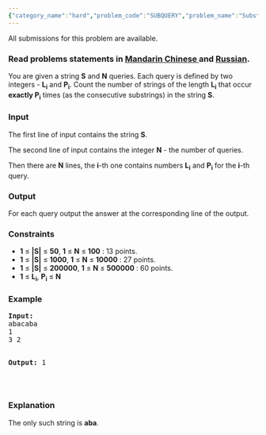 ```yaml
---
{"category_name":"hard","problem_code":"SUBQUERY","problem_name":"Substring Query","languages_supported":{"0":"ADA","1":"ASM","2":"BASH","3":"BF","4":"C","5":"C99 strict","6":"CAML","7":"CLOJ","8":"CLPS","9":"CPP 4.3.2","10":"CPP 4.9.2","11":"CPP14","12":"CS2","13":"D","14":"ERL","15":"FORT","16":"FS","17":"GO","18":"HASK","19":"ICK","20":"ICON","21":"JAVA","22":"JS","23":"LISP clisp","24":"LISP sbcl","25":"LUA","26":"NEM","27":"NICE","28":"NODEJS","29":"PAS fpc","30":"PAS gpc","31":"PERL","32":"PERL6","33":"PHP","34":"PIKE","35":"PRLG","36":"PYTH","37":"PYTH 3.4","38":"RUBY","39":"SCALA","40":"SCM guile","41":"SCM qobi","42":"ST","43":"TCL","44":"TEXT","45":"WSPC"},"max_timelimit":1,"source_sizelimit":50000,"problem_author":"xcwgf666","problem_tester":"furko","date_added":"5-06-2014","tags":{"0":"ltime13","1":"medium","2":"suffix_automata","3":"trie","4":"xcwgf666"},"editorial_url":"http://discuss.codechef.com/problems/SUBQUERY","time":{"view_start_date":1404030600,"submit_start_date":1404030600,"visible_start_date":1404030600,"end_date":1735669800},"layout":"problem"}
---
```

<span class="solution-visible-txt">All submissions for this problem are available.</span><h3> Read problems statements in <a target="_blank" href="http://www.codechef.com/download/translated/LTIME13/mandarin/SUBQUERY.pdf">Mandarin Chinese </a> and <a target="_blank" href="http://www.codechef.com/download/translated/LTIME13/russian/SUBQUERY.pdf">Russian</a>.</h3>
<p>You are given a string <b>S</b> and <b>N</b> queries. Each query is defined by two integers - <b>L<sub>i</sub></b> and <b>P<sub>i</sub></b>. Count the number of strings of the length <b>L<sub>i</sub></b> that occur <b>exactly P<sub>i</sub></b> times (as the consecutive substrings) in the string <b>S</b>.</p>
<h3>Input</h3>
<p>The first line of input contains the string <b>S</b>.
</p>
<p>The second line of input contains the integer <b>N</b> - the number of queries.</p>
<p>Then there are <b>N</b> lines, the <b>i</b>-th one contains numbers <b>L<sub>i</sub></b> and <b>P<sub>i</sub></b> for the <b>i</b>-th query.</p>
<h3>Output</h3>
<p>For each query output the answer at the corresponding line of the output.</p>
<h3>Constraints</h3>
<p><ul>
<li><b>1</b> ≤ <b>|S|</b> ≤ <b>50</b>, <b>1</b> ≤ <b>N</b> ≤ <b>100</b> : 13 points.</li>
<li><b>1</b> ≤ <b>|S|</b> ≤ <b>1000</b>, <b>1</b> ≤ <b>N</b> ≤ <b>10000</b> : 27 points.</li>
<li><b>1</b> ≤ <b>|S|</b> ≤ <b>200000</b>, <b>1</b> ≤ <b>N</b> ≤ <b>500000</b> : 60 points.</li>
<li><b>1</b> ≤ <b>L<sub>i</sub></b>, <b>P<sub>i</sub></b> ≤ <b>N</b></li>
</ul>
</p>
<h3>Example</h3>
<pre><b>Input:</b>
abacaba
1
3 2

<b>Output:</b>
1
</pre><p> </p>
<h3>Explanation</h3>
<p>The only such string is <b>aba</b>.</p>
